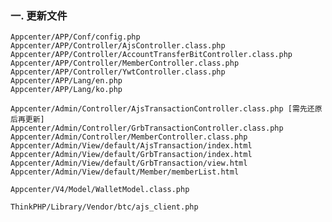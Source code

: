 ### 一. 更新文件

	Appcenter/APP/Conf/config.php
	Appcenter/APP/Controller/AjsController.class.php
	Appcenter/APP/Controller/AccountTransferBitController.class.php
	Appcenter/APP/Controller/MemberController.class.php
	Appcenter/APP/Controller/YwtController.class.php
	Appcenter/APP/Lang/en.php
	Appcenter/APP/Lang/ko.php
	
	Appcenter/Admin/Controller/AjsTransactionController.class.php [需先还原后再更新]
	Appcenter/Admin/Controller/GrbTransactionController.class.php
	Appcenter/Admin/Controller/MemberController.class.php
	Appcenter/Admin/View/default/AjsTransaction/index.html
	Appcenter/Admin/View/default/GrbTransaction/index.html
	Appcenter/Admin/View/default/GrbTransaction/view.html
	Appcenter/Admin/View/default/Member/memberList.html
	
	Appcenter/V4/Model/WalletModel.class.php
	
	ThinkPHP/Library/Vendor/btc/ajs_client.php